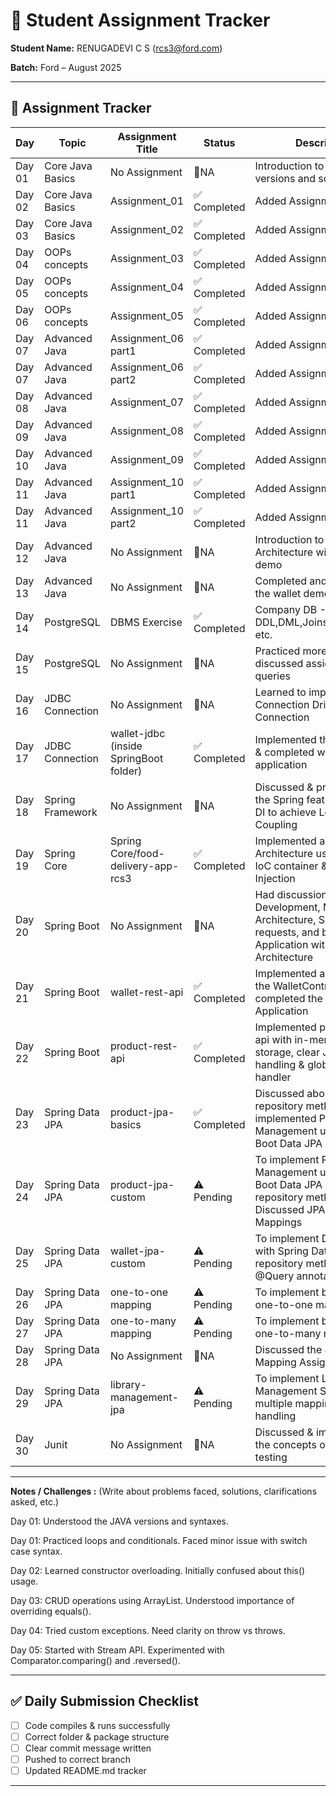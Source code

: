 # 📘 Student Assignment Tracker  

**Student Name:** RENUGADEVI C S (rcs3@ford.com) 

**Batch:** Ford – August 2025  

---

## 📅 Assignment Tracker  

| Day    | Topic                | Assignment Title                        | Status         | Description                                           |
|--------|----------------------|-----------------------------------------|----------------|-------------------------------------------------------|
| Day 01 | Core Java Basics     | No Assignment                           | 🚫NA          | Introduction to Java, its versions and some basics.    | 
| Day 02 | Core Java Basics     | Assignment_01                           | ✅ Completed  | Added Assignment_01                                    |
| Day 03 | Core Java Basics     | Assignment_02                           | ✅ Completed  | Added Assignment_02                                    |
| Day 04 | OOPs concepts        | Assignment_03                           | ✅ Completed  | Added Assignment_03                                    |
| Day 05 | OOPs concepts        | Assignment_04                           | ✅ Completed  | Added Assignment_04                                    |
| Day 06 | OOPs concepts        | Assignment_05                           | ✅ Completed  | Added Assignment_05                                    |
| Day 07 | Advanced Java        | Assignment_06 part1                     | ✅ Completed  | Added Assignment_06                                    |
| Day 07 | Advanced Java        | Assignment_06 part2                     | ✅ Completed  | Added Assignment_06                                    |
| Day 08 | Advanced Java        | Assignment_07                           | ✅ Completed  | Added Assignment_07                                    |
| Day 09 | Advanced Java        | Assignment_08                           | ✅ Completed  | Added Assignment_08                                    |
| Day 10 | Advanced Java        | Assignment_09                           | ✅ Completed  | Added Assignment_09                                    |
| Day 11 | Advanced Java        | Assignment_10 part1                     | ✅ Completed  | Added Assignment_10                                    |
| Day 11 | Advanced Java        | Assignment_10 part2                     | ✅ Completed  | Added Assignment_10                                    |
| Day 12 | Advanced Java        | No Assignment                           | 🚫NA          | Introduction to Layered Architecture with wallet demo  |
| Day 13 | Advanced Java        | No Assignment                           | 🚫NA          | Completed and discussed the wallet demo application    |
| Day 14 | PostgreSQL           | DBMS Exercise                           | ✅ Completed  | Company DB - DDL,DML,Joins,Subqueries.., etc.          |
| Day 15 | PostgreSQL           | No Assignment                           | 🚫NA          | Practiced more on Joins & discussed assignment queries |
| Day 16 | JDBC Connection      | No Assignment                           | 🚫NA          | Learned to implement Connection Driver for JDBC Connection |
| Day 17 | JDBC Connection      | wallet-jdbc (inside SpringBoot folder)  | ✅ Completed  | Implemented the DAO layer & completed wallet-jdbc application |
| Day 18 | Spring Framework     | No Assignment                           | 🚫NA          | Discussed & practiced on the Spring features like IoC, DI to achieve Loose Coupling |
| Day 19 | Spring Core          | Spring Core/food-delivery-app-rcs3      | ✅ Completed  | Implemented a Layered Architecture using Spring IoC container & Dependency Injection |
| Day 20 | Spring Boot          | No Assignment                           | 🚫NA          | Had discussion on APIs Development, MVC Architecture, Servlets, HTTP requests, and building Web Application with Layered Architecture |
| Day 21 | Spring Boot          | wallet-rest-api                         | ✅ Completed  | Implemented a REST API for the WalletController & completed the Wallet Application |
| Day 22 | Spring Boot          | product-rest-api                        | ✅ Completed  | Implemented product-rest-api with in-memory Map storage, clear JSON error handling & global exception handler |
| Day 23 | Spring Data JPA      | product-jpa-basics                      | ✅ Completed  | Discussed about JPA repository methods and implemented Product Management using Spring Boot Data JPA repository |
| Day 24 | Spring Data JPA      | product-jpa-custom                      | ⚠️ Pending    | To implement Product Management using Spring Boot Data JPA custom repository methods & Discussed JPA Relational Mappings|
| Day 25 | Spring Data JPA      | wallet-jpa-custom                       | ⚠️ Pending    | To implement Digital Wallet with Spring Data JPA custom repository methods and @Query annotations |
| Day 26 | Spring Data JPA      | one-to-one mapping                      | ⚠️ Pending    | To implement bi-directional one-to-one mapping          |
| Day 27 | Spring Data JPA      | one-to-many mapping                     | ⚠️ Pending    | To implement bi-directional one-to-many mapping         |
| Day 28 | Spring Data JPA      | No Assignment                           | 🚫NA          | Discussed the JPA Relational Mapping Assignment         |
| Day 29 | Spring Data JPA      | library-management-jpa                  | ⚠️ Pending    | To implement Library Management System with multiple mappings and error handling |
| Day 30 | Junit                | No Assignment                           | 🚫NA          | Discussed & implemented the concepts of debugging & testing |

---

**Notes / Challenges :** (Write about problems faced, solutions, clarifications asked, etc.)

Day 01: Understood the JAVA versions and syntaxes.

Day 01: Practiced loops and conditionals. Faced minor issue with switch case syntax.

Day 02: Learned constructor overloading. Initially confused about this() usage.

Day 03: CRUD operations using ArrayList. Understood importance of overriding equals().

Day 04: Tried custom exceptions. Need clarity on throw vs throws.

Day 05: Started with Stream API. Experimented with Comparator.comparing() and .reversed().


---

## ✅ Daily Submission Checklist  

- [ ] Code compiles & runs successfully  
- [ ] Correct folder & package structure  
- [ ] Clear commit message written  
- [ ] Pushed to correct branch  
- [ ] Updated README.md tracker  

---
